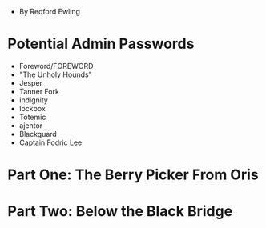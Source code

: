 - By Redford Ewling
# Potential Admin Passwords
- Foreword/FOREWORD
- "The Unholy Hounds"
- Jesper
- Tanner Fork
- indignity
- lockbox
- Totemic
- ajentor
- Blackguard
- Captain Fodric Lee

# Part One: The Berry Picker From Oris
# Part Two: Below the Black Bridge